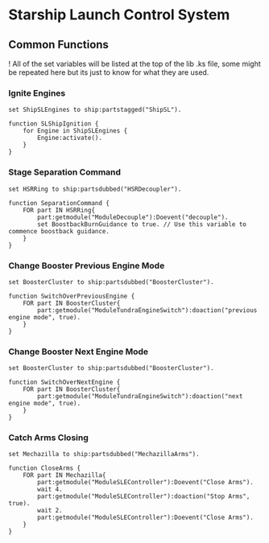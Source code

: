 # Starship Launch Control System
## Common Functions
! All of the set variables will be listed at the top of the lib .ks file, some might be repeated here but its just to know for what they are used.
### Ignite Engines
```
set ShipSLEngines to ship:partstagged("ShipSL").

function SLShipIgnition {
    for Engine in ShipSLEngines {
        Engine:activate().
    }
}
```
### Stage Separation Command
```
set HSRRing to ship:partsdubbed("HSRDecoupler").

function SeparationCommand {
    FOR part IN HSRRing{
        part:getmodule("ModuleDecouple"):Doevent("decouple").
        set BoostbackBurnGuidance to true. // Use this variable to commence boostback guidance.
    }
}
```
### Change Booster Previous Engine Mode
```
set BoosterCluster to ship:partsdubbed("BoosterCluster").

function SwitchOverPreviousEngine {
    FOR part IN BoosterCluster{
        part:getmodule("ModuleTundraEngineSwitch"):doaction("previous engine mode", true).
    }
}
```
### Change Booster Next Engine Mode
```
set BoosterCluster to ship:partsdubbed("BoosterCluster").

function SwitchOverNextEngine {
    FOR part IN BoosterCluster{
        part:getmodule("ModuleTundraEngineSwitch"):doaction("next engine mode", true).
    }
}
```
### Catch Arms Closing
```
set Mechazilla to ship:partsdubbed("MechazillaArms").

function CloseArms {
    FOR part IN Mechazilla{
        part:getmodule("ModuleSLEController"):Doevent("Close Arms").
        wait 4.
        part:getmodule("ModuleSLEController"):doaction("Stop Arms", true).
        wait 2.
        part:getmodule("ModuleSLEController"):Doevent("Close Arms").
    }
}
```
